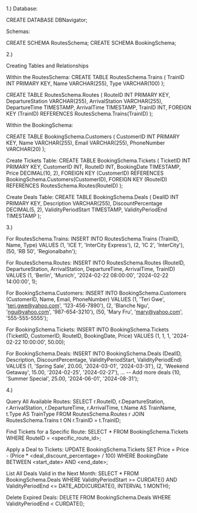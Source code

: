 1.) 
Database:

CREATE DATABASE DBNavigator;

Schemas:

CREATE SCHEMA RoutesSchema;
CREATE SCHEMA BookingSchema;

2.) 

Creating Tables and Relationships

Within the RoutesSchema:
CREATE TABLE RoutesSchema.Trains (
TrainID INT PRIMARY KEY,
Name VARCHAR(255),
Type VARCHAR(100)
);

CREATE TABLE RoutesSchema.Routes (
RouteID INT PRIMARY KEY,
DepartureStation VARCHAR(255),
ArrivalStation VARCHAR(255),
DepartureTime TIMESTAMP,
ArrivalTime TIMESTAMP,
TrainID INT,
FOREIGN KEY (TrainID) REFERENCES RoutesSchema.Trains(TrainID)
);

Within the BookingSchema:

CREATE TABLE BookingSchema.Customers (
CustomerID INT PRIMARY KEY,
Name VARCHAR(255),
Email VARCHAR(255),
PhoneNumber VARCHAR(20)
);

Create Tickets Table:
CREATE TABLE BookingSchema.Tickets (
TicketID INT PRIMARY KEY,
CustomerID INT,
RouteID INT,
BookingDate TIMESTAMP,
Price DECIMAL(10, 2),
FOREIGN KEY (CustomerID) REFERENCES BookingSchema.Customers(CustomerID),
FOREIGN KEY (RouteID) REFERENCES RoutesSchema.Routes(RouteID)
);

Create Deals Table:
CREATE TABLE BookingSchema.Deals (
DealID INT PRIMARY KEY,
Description VARCHAR(255),
DiscountPercentage DECIMAL(5, 2),
ValidityPeriodStart TIMESTAMP,
ValidityPeriodEnd TIMESTAMP
);

3.)

For RoutesSchema.Trains:
INSERT INTO RoutesSchema.Trains (TrainID, Name, Type) VALUES
(1, 'ICE 1', 'InterCity Express'),
(2, 'IC 2', 'InterCity'),
(50, 'RB 50', 'Regionalbahn');

For RoutesSchema.Routes:
INSERT INTO RoutesSchema.Routes (RouteID, DepartureStation, ArrivalStation, DepartureTime, ArrivalTime, TrainID) VALUES
(1, 'Berlin', 'Munich', '2024-02-22 08:00:00', '2024-02-22 14:00:00', 1);

For BookingSchema.Customers:
INSERT INTO BookingSchema.Customers (CustomerID, Name, Email, PhoneNumber) VALUES
(1, 'Teri Gwe', 'teri.gwe@yahoo.com', '123-456-7890'),
(2, 'Blanche Ngu', 'ngu@yahoo.com', '987-654-3210'),
(50, 'Mary Fru', 'mary@yahoo.com', '555-555-5555');

For BookingSchema.Tickets:
INSERT INTO BookingSchema.Tickets (TicketID, CustomerID, RouteID, BookingDate, Price) VALUES
(1, 1, 1, '2024-02-22 10:00:00', 50.00);

For BookingSchema.Deals:
INSERT INTO BookingSchema.Deals (DealID, Description, DiscountPercentage, ValidityPeriodStart, ValidityPeriodEnd) VALUES
(1, 'Spring Sale', 20.00, '2024-03-01', '2024-03-31'),
(2, 'Weekend Getaway', 15.00, '2024-02-25', '2024-02-27'),
... -- Add more deals
(10, 'Summer Special', 25.00, '2024-06-01', '2024-08-31');

4.)

Query All Available Routes:
SELECT r.RouteID, r.DepartureStation, r.ArrivalStation, r.DepartureTime, r.ArrivalTime, t.Name AS TrainName, t.Type AS TrainType
FROM RoutesSchema.Routes r
JOIN RoutesSchema.Trains t ON r.TrainID = t.TrainID;

Find Tickets for a Specific Route:
SELECT *
FROM BookingSchema.Tickets
WHERE RouteID = <specific_route_id>;

Apply a Deal to Tickets:
UPDATE BookingSchema.Tickets
SET Price = Price - (Price * <deal_discount_percentage> / 100)
WHERE BookingDate BETWEEN <start_date> AND <end_date>;

List All Deals Valid in the Next Month:
SELECT *
FROM BookingSchema.Deals
WHERE ValidityPeriodStart >= CURDATE() AND ValidityPeriodEnd <= DATE_ADD(CURDATE(), INTERVAL 1 MONTH);

Delete Expired Deals:
DELETE FROM BookingSchema.Deals
WHERE ValidityPeriodEnd < CURDATE();




